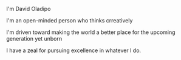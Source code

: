 I'm David Oladipo

I'm an open-minded person who thinks crreatively

I'm driven toward making the world a better place for the upcoming generation yet unborn

I have a zeal for pursuing excellence in whatever I do.

